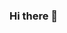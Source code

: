 ### Hi there 👋

<!--
**ivanpaulovich/ivanpaulovich** is a ✨ _special_ ✨ repository because its `README.md` (this file) appears on your GitHub profile.

Here are some ideas to get you started:

- 🔭 I’m currently working on Clean Architecture Manga.
- 🌱 I’m currently learning React/Redux.
- 👯 I’m looking to collaborate on 
- 🤔 I’m looking for help with Front End.
- 💬 Ask me about Domain-Driven Design, TDD, Clean Architecture.
- 📫 How to reach me: @ivanpaulovich
- 😄 Pronouns: he/him
- ⚡ Fun fact: I enjoy kayaking.
-->
